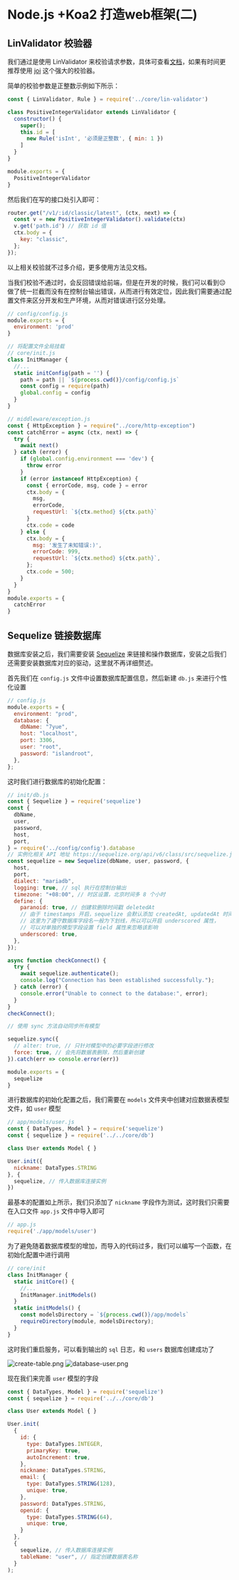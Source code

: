 # Node.js +Koa2 打造web框架(二)

## LinValidator 校验器

我们通过是使用 LinValidator 来校验请求参数，具体可查看[文档](https://doc.cms.talelin.com/server/koa/validator.html#%E7%B1%BB%E6%A0%A1%E9%AA%8C)，如果有时间更推荐使用 [joi](https://github.com/sideway/joi) 这个强大的校验器。

简单的校验参数是正整数示例如下所示：

```js
const { LinValidator, Rule } = require('../core/lin-validator')

class PositiveIntegerValidator extends LinValidator {
  constructor() {
    super();
    this.id = [
      new Rule('isInt', '必须是正整数', { min: 1 })
    ]
  }
}

module.exports = {
  PositiveIntegerValidator
}
```
然后我们在写的接口处引入即可：

```js
router.get("/v1/:id/classic/latest", (ctx, next) => {
  const v = new PositiveIntegerValidator().validate(ctx)
  v.get('path.id') // 获取 id 值 
  ctx.body = {
    key: "classic",
  };
});
```

以上相关校验就不过多介绍，更多使用方法见文档。

当我们校验不通过时，会反回错误给前端，但是在开发的时候，我们可以看到😔做了统一拦截而没有在控制台输出错误，从而进行有效定位，因此我们需要通过配置文件来区分开发和生产环境，从而对错误进行区分处理。

```js
// config/config.js
module.exports = {
  environment: 'prod'
}

// 将配置文件全局挂载
// core/init.js
class InitManager {
  //...
  static initConfig(path = '') {
    path = path || `${process.cwd()}/config/config.js`
    const config = require(path)
    global.config = config
  }
}

// middleware/exception.js
const { HttpException } = require("../core/http-exception")
const catchError = async (ctx, next) => {
  try {
    await next()
  } catch (error) {
    if (global.config.environment === 'dev') {
      throw error
    }
    if (error instanceof HttpException) {
      const { errorCode, msg, code } = error 
      ctx.body = {
        msg,
        errorCode,
        requestUrl: `${ctx.method} ${ctx.path}`
      }
      ctx.code = code
    } else {
      ctx.body = {
        msg: '发生了未知错误:)',
        errorCode: 999,
        requestUrl: `${ctx.method} ${ctx.path}`,
      };
      ctx.code = 500;
    }
  }
}
module.exports = {
  catchError
}
```

## Sequelize 链接数据库

数据库安装之后，我们需要安装 [Sequelize](https://sequelize.org/docs/v6/getting-started/) 来链接和操作数据库，安装之后我们还需要安装数据库对应的驱动，这里就不再详细赘述。

首先我们在 `config.js` 文件中设置数据库配置信息，然后新建 `db.js` 来进行个性化设置

```js
// config.js
module.exports = {
  environment: "prod",
  database: {
    dbName: "7yue",
    host: "localhost",
    port: 3306,
    user: "root",
    password: "islandroot",
  },
};
```
这时我们进行数据库的初始化配置：
```js
// init/db.js
const { Sequelize } = require('sequelize')
const {
  dbName,
  user,
  password,
  host,
  port,
} = require('../config/config').database
// 实例化相关 API 地址 https://sequelize.org/api/v6/class/src/sequelize.js~sequelize#instance-constructor-constructor
const sequelize = new Sequelize(dbName, user, password, {
  host,
  port,
  dialect: "mariadb",
  logging: true, // sql 执行在控制台输出
  timezone: "+08:00", // 时区设置，北京时间多 8 个小时
  define: {
    paranoid: true, // 创建软删除时间戳 deletedAt
    // 由于 timestamps 开启，sequelize 会默认添加 createdAt, updatedAt 时间戳
    // 这里为了遵守数据库字段名一般为下划线，所以可以开启 underscored 属性，
    // 可以对单独的模型字段设置 field 属性来忽略该影响
    underscored: true,
  },
});

async function checkConnect() {
  try {
    await sequelize.authenticate();
    console.log("Connection has been established successfully.");
  } catch (error) {
    console.error("Unable to connect to the database:", error);
  }
}
checkConnect();

// 使用 sync 方法自动同步所有模型

sequelize.sync({
  // alter: true, // 只针对模型中的必要字段进行修改
  force: true, // 会先将数据表删除，然后重新创建
}).catch(err => console.error(err))

module.exports = {
  sequelize
}
```

进行数据库的初始化配置之后，我们需要在 `models` 文件夹中创建对应数据表模型文件，如 `user` 模型

```js
// app/models/user.js
const { DataTypes, Model } = require('sequelize')
const { sequelize } = require('../../core/db')

class User extends Model { }

User.init({
  nickname: DataTypes.STRING
}, {
  sequelize, // 传入数据库连接实例
})
```
最基本的配置如上所示，我们只添加了 `nickname` 字段作为测试，这时我们只需要在入口文件 `app.js` 文件中导入即可

```js
// app.js
require('./app/models/user')
```

为了避免随着数据库模型的增加，而导入的代码过多，我们可以编写一个函数，在初始化配置中进行调用

```js
// core/init
class InitManager {
  static initCore() {
    //...
    InitManager.initModels()
  }
  static initModels() {
    const modelsDirectory = `${process.cwd()}/app/models` 
    requireDirectory(module, modelsDirectory);
  }
}
```

这时我们重启服务，可以看到输出的 `sql` 日志，和 `users` 数据库创建成功了

![create-table.png](/node/create-table.png)
![database-user.png](/node/database-user.png)

现在我们来完善 `user` 模型的字段

```js
const { DataTypes, Model } = require('sequelize')
const { sequelize } = require('../../core/db')

class User extends Model { }

User.init(
  {
    id: {
      type: DataTypes.INTEGER,
      primaryKey: true,
      autoIncrement: true,
    },
    nickname: DataTypes.STRING,
    email: {
      type: DataTypes.STRING(128),
      unique: true,
    },
    password: DataTypes.STRING,
    openid: {
      type: DataTypes.STRING(64),
      unique: true,
    }
  },
  {
    sequelize, // 传入数据库连接实例
    tableName: "user", // 指定创建数据表名称
  }
);
```


